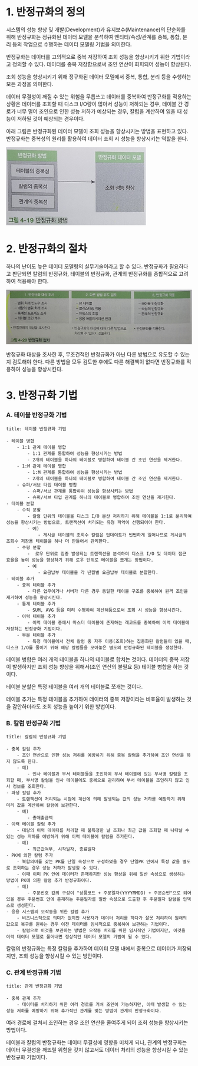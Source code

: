 # 1. 반정규화의 정의

시스템의 성능 향상 및 개발(Development)과 유지보수(Maintenance)의 단순화를 위해 반정규화는 정규화된 데이터 모델을 분석하여 엔티티/속성/관계를 중복, 통합, 분리 등의 작업으로 수행하는 데이터 모델링 기법을 의미한다.

반정규화는 데이터를 고의적으로 중복 저장하여 조회 성능을 향상시키기 위한 기법이라고 정의할 수 있다. 데이터를 중복 저장함으로써 조인 연산이 회피되어 성능이 향상된다.

조회 성능을 향상시키기 위해 정규화된 데이터 모델에서 중복, 통합, 분리 등을 수행하는 모든 과정을 의미한다.

데이터 무결성이 깨질 수 있는 위험을 무릅쓰고 데이터를 중복하여 반정규화를 적용하는 상황은 데이터를 조회할 때 디스크 I/O량이 많아서 성능이 저하되는 경우, 테이블 간 경로가 너무 멀어 조인으로 인한 성능 저하가 예상되는 경우, 칼럼을 계산하여 읽을 때 성능이 저하될 것이 예상되는 경우이다.

아래 그림은 반정규화된 데이터 모델이 조회 성능을 향상시키는 방법을 표현하고 있다. 반정규화는 중복성의 원리를 활용하여 데이터 조회 시 성능을 향상시키는 역할을 한다.

![](/bin/db_image/SQLD_4_3_1.png)

# 2. 반정규화의 절차

하나의 난이도 높은 데이터 모델링의 실무기술이라고 할 수 있다. 반정규화가 필요하다고 판단되면 칼럼의 반정규화, 테이블의 반정규화, 관계의 반정규화를 종합적으로 고려하여 적용해야 한다.

![](/bin/db_image/SQLD_4_3_2.png)

반정규화 대상을 조사한 후, 무조건적인 반정규화가 아닌 다른 방법으로 유도할 수 있는지 검토해야 한다. 다른 방법을 모두 검토한 후에도 다른 해결책이 없다면 반정규화를 적용하여 성능을 향상시킨다.

# 3. 반정규화 기법

### A. 테이블 반정규화 기법

```ad-info
title: 테이블 반정규화 기법

- 테이블 병합
	- 1:1 관계 테이블 병합
		- 1:1 관계를 통합하여 성능을 향상시키는 방법
		- 2개의 테이블을 하나의 테이블로 병합하여 테이블 간 조인 연산을 제거한다.
	- 1:M 관계 테이블 병합
		- 1:M 관계를 통합하여 성능을 향상시키는 방법
		- 2개의 테이블을 하나의 테이블로 병합하여 테이블 간 조인 연산을 제거한다.
	- 슈퍼/서브 타입 테이블 병합
		- 슈퍼/서브 관계를 통합하여 성능을 항샹시키는 방법
		- 슈퍼/서브 타입 관계를 하나의 테이블로 병합하여 조인 연산을 제거한다.
- 테이블 분할
	- 수직 분할
		- 칼럼 단위의 테이블을 디스크 I/O 분산 처리하기 위해 테이블을 1:1로 분리하여 성능을 향상시키는 방법으로, 트랜잭션이 처리되는 유형 파악이 선행되어야 한다.
		- 예)
			- 게시글 테이블의 조회수 칼럼은 업데이트가 빈번하게 일어나므로 게시글의 조회수 저장용 테이블을 하나 더 만들어서 관리한다.
	- 수평 분할
		-  로우 단위로 집중 발생되는 트랜잭션을 분석하여 디스크 I/O 및 데이터 접근 효율을 높여 성능을 향상하기 위해 로우 단위로 테이블을 쪼개는 방법이다.
		- 예
			- 요금납부 테이블을 각 년월별 요금납부 테이블로 분할한다.
- 테이블 추가
	- 중복 테이블 추가
		- 다른 업무이거나 서버가 다른 경우 동일한 테이블 구조를 중복하여 원격 조인을 제거하여 성능을 향상시킨다.
	- 통계 테이블 추가
		- SUM, AVG 등을 미리 수행하여 계산해둠으로써 조회 시 성능을 향상시킨다.
	- 이력 테이블 추가
		- 이력 테이블 중에서 마스터 테이블에 존재하는 레코드를 중복하여 이력 테이블에 저장하는 반정규화 기법이다.
	- 부분 테이블 추가
		- 특정 테이블에서 전체 칼럼 중 자주 이용(조회)하는 집중화된 칼럼들이 있을 때, 디스크 I/O를 줄이기 위해 해당 칼럼들을 모아놓은 별도의 반정규화된 테이블을 생성한다.

```

테이블 병합은 여러 개의 테이블을 하나의 테이블로 합치는 것이다. 데이터의 중복 저장이 발생하지만 조회 성능 향상을 위해서(조인 연산의 불필요 등) 테이블 병합을 하는 것이다.

테이블 분할은 특정 테이블을 여러 개의 테이블로 쪼개는 것이다.

테이블 추가는 특정 테이블을 추가하여 데이터의 중복 저장이라는 비효율이 발생하는 것을 감안하더라도 조회 성능을 높이기 위한 방법이다.

### B. 칼럼 반정규화 기법

```ad-info
title: 칼럼의 반정규화 기법

- 중복 칼럼 추가
	- 조인 연산으로 인한 성능 저하를 예방하기 위해 중복 칼럼을 추가하여 조인 연산을 하지 않도록 한다.
	- 예)
		- 인사 테이블과 부서 테이블들을 조인하여 부서 테이블에 있는 부서명 칼럼을 조회할 때, 부서명 칼럼을 인사 테이블에도 중복으로 관리하여 부서 테이블을 조인하지 않고 인사 정보를 조회한다.
- 파생 칼럼 추가
	- 트랜잭션이 처리되는 시점에 계산에 의해 발생되는 값의 성능 저하를 예방하기 위해 미리 값을 계산하여 칼럼에 보관한다.
	- 예)
		- 총매출금액
- 이력 테이블 칼럼 추가
	- 대량의 이력 데이터를 처리할 때 불특정한 날 조회나 최근 값을 조회할 때 나타날 수 있는 성능 저하를 예방하기 위해 이력 테이블에 칼럼을 추가한다.
	- 예)
		- 최근값여부, 시작일자, 종료일자
- PK에 의한 칼럼 추가
	- 복합의미를 갖는 PK를 단일 속성으로 구성하였을 경우 단일PK 안에서 특정 값을 별도로 조회하는 경우 성능 저하가 발생할 수 있다.
	- 이때 이미 PK 안에 데이터가 존재하지만 성능 향상을 위해 일반 속성으로 생성하는 방법이 PK에 의한 칼럼 추가 반정규화이다.
	- 예)
		- 주문번호 값의 구성이 "상품코드 + 주문일자(YYYYMMDD) + 주문순번"으로 되어 있을 경우 주문번호 안에 존재하는 주문일자를 일반 속성으로 도출한 후 주문일자 칼럼을 인덱스로 생성한다.
- 응용 시스템의 오작동을 위한 칼럼 추가
	- 비즈니스적으로 의미가 없지만 사용자가 데이터 처리를 하다가 잘못 처리하여 원래의 값으로 복구를 원하는 경우 이전 데이터를 임시적으로 중복하여 보관하는 기법이다.
	- 칼럼으로 이것을 보관하는 방법은 오작동 처리를 위한 임시적인 기법이지만, 이것을 이력 데이터 모델로 풀어내면 정상적인 데이터 모델의 기법이 될 수 있다.

```

칼럼의 반정규화는 특정 칼럼을 추가하여 데이터 모델 내에서 중복으로 데이터가 저장되지만, 조회 성능을 향상시킬 수 있는 방안이다.

### C. 관계 반정규화 기법

```ad-info
title: 관계 반정규화 기법

- 중복 관계 추가
	- 데이터를 처리하기 위한 여러 경로를 거쳐 조인이 가능하지만, 이때 발생할 수 있는 성능 저하를 예방하기 위해 추가적인 관계를 맺는 방법이 관계의 반정규화이다.

```

여러 경로에 걸쳐서 조인하는 경우 조인 연산을 줄여주게 되어 조회 성능을 향상시키는 방법이다.

테이블과 칼럼의 반정규화는 데이터 무결성에 영향을 미치게 되나, 관계의 반정규화는 데이터 무결성을 깨뜨릴 위험을 갖지 않고서도 데이터 처리의 성능을 향상시킬 수 있는 반정규화 기법이다.
